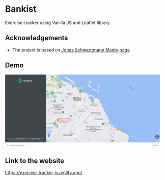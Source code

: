 # Bankist

Exercise-tracker using Vanilla JS and Leaflet library

## Acknowledgements

- The project is based on [Jonas Schmedtmann Mapty page](https://github.com/jonasschmedtmann)

## Demo

![](https://github.com/vitalypolishchuk/Exercise-tracker/blob/master/other/demo.gif)

## Link to the website

https://exercise-tracker-js.netlify.app/
